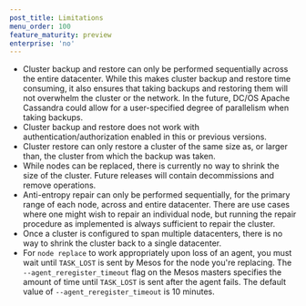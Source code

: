 ```yaml
---
post_title: Limitations
menu_order: 100
feature_maturity: preview
enterprise: 'no'
---
```



- Cluster backup and restore can only be performed sequentially across the entire datacenter. While this makes cluster backup and restore time consuming, it also ensures that taking backups and restoring them will not overwhelm the cluster or the network. In the future, DC/OS Apache Cassandra could allow for a user-specified degree of parallelism when taking backups.
- Cluster backup and restore does not work with authentication/authorization enabled in this or previous versions.
- Cluster restore can only restore a cluster of the same size as, or larger than, the cluster from which the backup was taken.
- While nodes can be replaced, there is currently no way to shrink the size of the cluster. Future releases will contain decommissions and remove operations.
- Anti-entropy repair can only be performed sequentially, for the primary range of each node, across and entire datacenter. There are use cases where one might wish to repair an individual node, but running the repair procedure as implemented is always sufficient to repair the cluster.
- Once a cluster is configured to span multiple datacenters, there is no way to shrink the cluster back to a single datacenter.
- For `node replace` to work appropriately upon loss of an agent, you must wait until `TASK_LOST` is sent by Mesos for the node you're replacing. The `--agent_reregister_timeout` flag on the Mesos masters specifies the amount of time until `TASK_LOST` is sent after the agent fails. The default value of `--agent_reregister_timeout` is 10 minutes.

